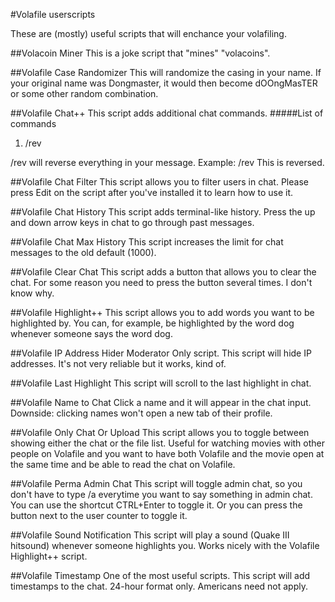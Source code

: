#Volafile userscripts

These are (mostly) useful scripts that will enchance your volafiling.

##Volacoin Miner
This is a joke script that "mines" "volacoins".

##Volafile Case Randomizer
This will randomize the casing in your name.
If your original name was Dongmaster, it would then become dOOngMasTER or some other random combination.

##Volafile Chat++
This script adds additional chat commands.
#####List of commands

1. /rev

/rev will reverse everything in your message.
Example: /rev This is reversed.

##Volafile Chat Filter
This script allows you to filter users in chat.
Please press Edit on the script after you've installed it to learn how to use it.

##Volafile Chat History
This script adds terminal-like history. Press the up and down arrow keys in chat to go through past messages.

##Volafile Chat Max History
This script increases the limit for chat messages to the old default (1000).

##Volafile Clear Chat
This script adds a button that allows you to clear the chat.
For some reason you need to press the button several times.
I don't know why.

##Volafile Highlight++
This script allows you to add words you want to be highlighted by.
You can, for example, be highlighted by the word dog whenever someone says the word dog.

##Volafile IP Address Hider
Moderator Only script.
This script will hide IP addresses.
It's not very reliable but it works, kind of.

##Volafile Last Highlight
This script will scroll to the last highlight in chat.

##Volafile Name to Chat
Click a name and it will appear in the chat input.
Downside: clicking names won't open a new tab of their profile.

##Volafile Only Chat Or Upload
This script allows you to toggle between showing either the chat or the file list.
Useful for watching movies with other people on Volafile and you want to have both
Volafile and the movie open at the same time and be able to read the chat on Volafile.

##Volafile Perma Admin Chat
This script will toggle admin chat, so you don't have to type /a everytime you want
to say something in admin chat.
You can use the shortcut CTRL+Enter to toggle it.
Or you can press the button next to the user counter to toggle it.

##Volafile Sound Notification
This script will play a sound (Quake III hitsound) whenever someone highlights you.
Works nicely with the Volafile Highlight++ script.

##Volafile Timestamp
One of the most useful scripts.
This script will add timestamps to the chat. 
24-hour format only. Americans need not apply.


